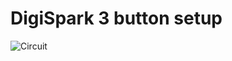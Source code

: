 # DigiSpark 3 button setup
![Circuit](https://raw.githubusercontent.com/Tiebeke/DigiSpark/main/images/DigisparkAttiny85.PNG?token=AP7H7DNDHSIEDXYHNE6VSZ3BPVWVA)
